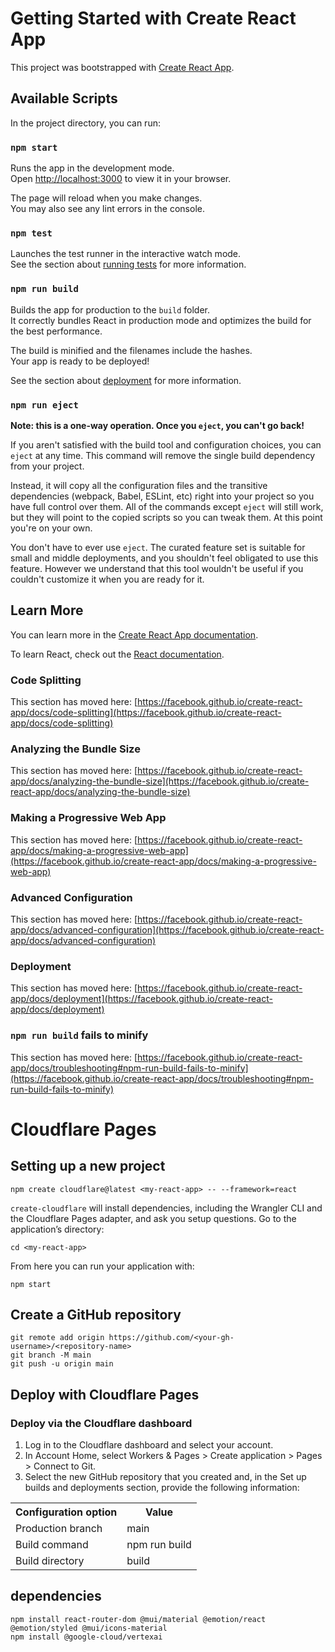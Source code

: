 # Getting Started with Create React App

This project was bootstrapped with [Create React App](https://github.com/facebook/create-react-app).

## Available Scripts

In the project directory, you can run:

### `npm start`

Runs the app in the development mode.\
Open [http://localhost:3000](http://localhost:3000) to view it in your browser.

The page will reload when you make changes.\
You may also see any lint errors in the console.

### `npm test`

Launches the test runner in the interactive watch mode.\
See the section about [running tests](https://facebook.github.io/create-react-app/docs/running-tests) for more information.

### `npm run build`

Builds the app for production to the `build` folder.\
It correctly bundles React in production mode and optimizes the build for the best performance.

The build is minified and the filenames include the hashes.\
Your app is ready to be deployed!

See the section about [deployment](https://facebook.github.io/create-react-app/docs/deployment) for more information.

### `npm run eject`

**Note: this is a one-way operation. Once you `eject`, you can't go back!**

If you aren't satisfied with the build tool and configuration choices, you can `eject` at any time. This command will remove the single build dependency from your project.

Instead, it will copy all the configuration files and the transitive dependencies (webpack, Babel, ESLint, etc) right into your project so you have full control over them. All of the commands except `eject` will still work, but they will point to the copied scripts so you can tweak them. At this point you're on your own.

You don't have to ever use `eject`. The curated feature set is suitable for small and middle deployments, and you shouldn't feel obligated to use this feature. However we understand that this tool wouldn't be useful if you couldn't customize it when you are ready for it.

## Learn More

You can learn more in the [Create React App documentation](https://facebook.github.io/create-react-app/docs/getting-started).

To learn React, check out the [React documentation](https://reactjs.org/).

### Code Splitting

This section has moved here: [https://facebook.github.io/create-react-app/docs/code-splitting](https://facebook.github.io/create-react-app/docs/code-splitting)

### Analyzing the Bundle Size

This section has moved here: [https://facebook.github.io/create-react-app/docs/analyzing-the-bundle-size](https://facebook.github.io/create-react-app/docs/analyzing-the-bundle-size)

### Making a Progressive Web App

This section has moved here: [https://facebook.github.io/create-react-app/docs/making-a-progressive-web-app](https://facebook.github.io/create-react-app/docs/making-a-progressive-web-app)

### Advanced Configuration

This section has moved here: [https://facebook.github.io/create-react-app/docs/advanced-configuration](https://facebook.github.io/create-react-app/docs/advanced-configuration)

### Deployment

This section has moved here: [https://facebook.github.io/create-react-app/docs/deployment](https://facebook.github.io/create-react-app/docs/deployment)

### `npm run build` fails to minify

This section has moved here: [https://facebook.github.io/create-react-app/docs/troubleshooting#npm-run-build-fails-to-minify](https://facebook.github.io/create-react-app/docs/troubleshooting#npm-run-build-fails-to-minify)

# Cloudflare Pages

## Setting up a new project

```
npm create cloudflare@latest <my-react-app> -- --framework=react
```

`create-cloudflare` will install dependencies, including the Wrangler CLI and the Cloudflare Pages adapter, and ask you setup questions.
Go to the application’s directory:

```
cd <my-react-app>
```

From here you can run your application with:

```
npm start
```

## Create a GitHub repository

```
git remote add origin https://github.com/<your-gh-username>/<repository-name>
git branch -M main
git push -u origin main
```

## Deploy with Cloudflare Pages

### Deploy via the Cloudflare dashboard

1. Log in to the Cloudflare dashboard and select your account.
2. In Account Home, select Workers & Pages > Create application > Pages > Connect to Git.
3. Select the new GitHub repository that you created and, in the Set up builds and deployments section, provide the following information:
<table>
  <tr>
    <th>Configuration option</th>
    <th>Value</th>
  </tr>
  <tr>
    <td>Production branch</td>
    <td>main</td>
  </tr>
  <tr>
    <td>Build command</td>
    <td>npm run build</td>
  </tr>
  <tr>
    <td>Build directory</td>
    <td>build</td>
  </tr>
</table>

## dependencies

```
npm install react-router-dom @mui/material @emotion/react @emotion/styled @mui/icons-material
npm install @google-cloud/vertexai
```
